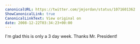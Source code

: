 ```yaml
---
canonicalURL: https://twitter.com/jmjordan/status/1071601362
ShowCanonicalLink: true
CanonicalLinkText: View original on
date: 2008-12-22T03:34:23+00:00
---
```

I'm glad this is only a 3 day week. Thanks Mr. President!